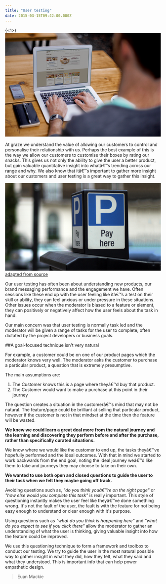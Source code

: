 ```yaml
---
title: "User testing"
date: 2015-03-15T09:42:00.000Z
---
```


{<1>}![User Testing](/content/images/2015/03/Blog-Image-2.png)


At graze we understand the value of allowing our customers to control and personalise their relationship with us. Perhaps the best example of this is the way we allow our customers to customise their boxes by rating our snacks. This gives us not only the ability to give the user a better product, but gain valuable quantitative insight into whatâ€™s trending across our range and why. We also know that itâ€™s important to gather more insight about our customers and user testing is a great way to gather this insight.

![](/content/images/2015/03/blog-image-3.png) [adapted from source](http://www.flickr.com/photos/r4vi/) 

Our user testing has often been about understanding new products, our brand messaging performance and the engagement we have. Often sessions like these end up with the user feeling like itâ€™s a test on their skill or ability, they can feel anxious or under pressure in these situations. Other issues occur when the moderator is biased to a feature or element, they can positively or negatively affect how the user feels about the task in hand. 

Our main concern was that user testing is normally task led and the moderator will be given a range of tasks for the user to complete, often dictated by the project developers or business goals.

##A goal-focused technique isn't very natural

For example, a customer could be on one of our product pages which the moderator knows very well. The moderator asks the customer to purchase a particular product, a question that is extremely presumptive.

The main assumptions are:
1. The Customer knows this is a page where theyâ€™d buy that product.
2. The Customer would want to make a purchase at this point in their journey

The question creates a situation in the customerâ€™s mind that may not be natural. The feature/page could be brilliant at selling that particular product, however if the customer is not in that mindset at the time then the feature will be wasted. 

**We knew we could learn a great deal more from the natural journey and the learning and discovering they perform before and after the purchase, rather than specifically curated situations.**

We know where we would like the customer to end up, the tasks theyâ€™ve hopefully performed and the ideal outcomes. With that in mind we started to work backwards from the end goal, noting the ideal journey weâ€™d like them to take and journeys they may choose to take on their own.

**We wanted to use both open and closed questions to guide the user to their task when we felt they maybe going off track.** 

Avoiding questions such as, _"do you think youâ€™re on the right page"_ or _"how else would you complete this task"_ is really important. This style of questioning instantly makes the user feel like theyâ€™ve done something wrong. It's not the fault of the user, the fault is with the feature for not being easy enough to understand or clear enough with it's purpose. 

Using questions such as  _"what do you think is happening here"_ and _"what do you expect to see if you click there"_ allow the moderator to gather an understanding of what the user is thinking, giving valuable insight into how the feature could be improved.

We use this questioning technique to form a framework and toolbox to conduct our testing. We try to guide the user in the most natural possible way to gather insight in what they did, how they felt, what they said and what they understood. This is important info that can help power empathetic design.


> Euan Mackie




